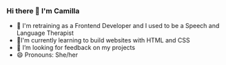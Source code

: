 ### Hi there 👋 I'm Camilla

- 🔭 I'm retraining as a Frontend Developer and I used to be a Speech and Language Therapist
- 🌱I'm currently learning to build websites with HTML and CSS
- 🤔 I’m looking for feedback on my projects
- 😄 Pronouns: She/her

